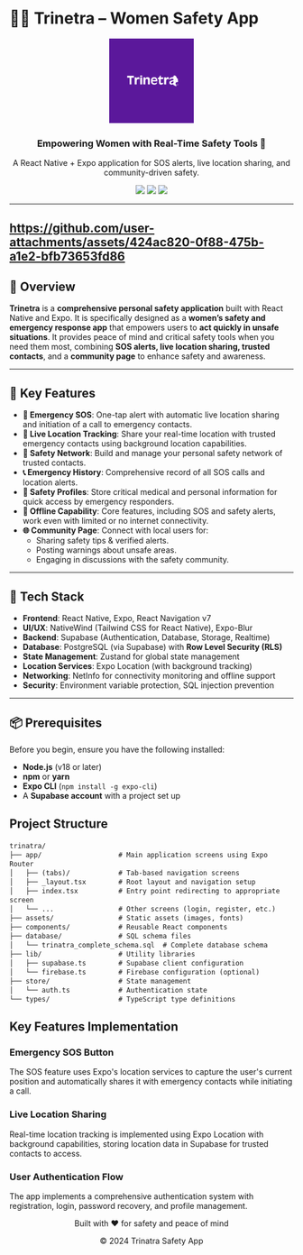 # 👩‍🦰 Trinetra – Women Safety App

<div align="center">
  <img src="./assets/images/icon.png" alt="Trinetra Logo" width="150" />
  <h3>Empowering Women with Real-Time Safety Tools 🚨</h3>
  <p>A React Native + Expo application for SOS alerts, live location sharing, and community-driven safety.</p>

  <img src="https://img.shields.io/badge/React_Native-61DAFB?style=for-the-badge&logo=react&logoColor=black" />
  <img src="https://img.shields.io/badge/Supabase-3ECF8E?style=for-the-badge&logo=supabase&logoColor=black" />
  <img src="https://img.shields.io/badge/Expo-000020?style=for-the-badge&logo=expo&logoColor=white" />
</div>

---
https://github.com/user-attachments/assets/424ac820-0f88-475b-a1e2-bfb73653fd86
---

## 📖 Overview

**Trinetra** is a **comprehensive personal safety application** built with React Native and Expo. It is specifically designed as a **women’s safety and emergency response app** that empowers users to **act quickly in unsafe situations**. It provides peace of mind and critical safety tools when you need them most, combining **SOS alerts, live location sharing, trusted contacts**, and a **community page** to enhance safety and awareness.

---

## 🌟 Key Features

- **🚨 Emergency SOS**: One-tap alert with automatic live location sharing and initiation of a call to emergency contacts.
- **📡 Live Location Tracking**: Share your real-time location with trusted emergency contacts using background location capabilities.
- **👭 Safety Network**: Build and manage your personal safety network of trusted contacts.
- **📞 Emergency History**: Comprehensive record of all SOS calls and location alerts.
- **👤 Safety Profiles**: Store critical medical and personal information for quick access by emergency responders.
- **📶 Offline Capability**: Core features, including SOS and safety alerts, work even with limited or no internet connectivity.
- **🌐 Community Page**: Connect with local users for:
    - Sharing safety tips & verified alerts.
    - Posting warnings about unsafe areas.
    - Engaging in discussions with the safety community.

---

## 🧰 Tech Stack

- **Frontend**: React Native, Expo, React Navigation v7
- **UI/UX**: NativeWind (Tailwind CSS for React Native), Expo-Blur
- **Backend**: Supabase (Authentication, Database, Storage, Realtime)
- **Database**: PostgreSQL (via Supabase) with **Row Level Security (RLS)**
- **State Management**: Zustand for global state management
- **Location Services**: Expo Location (with background tracking)
- **Networking**: NetInfo for connectivity monitoring and offline support
- **Security**: Environment variable protection, SQL injection prevention

---

## 📦 Prerequisites

Before you begin, ensure you have the following installed:

- **Node.js** (v18 or later)
- **npm** or **yarn**
- **Expo CLI** (`npm install -g expo-cli`)
- A **Supabase account** with a project set up

## Project Structure

```
trinatra/
├── app/                   # Main application screens using Expo Router
│   ├── (tabs)/            # Tab-based navigation screens
│   ├── _layout.tsx        # Root layout and navigation setup
│   ├── index.tsx          # Entry point redirecting to appropriate screen
│   └── ...                # Other screens (login, register, etc.)
├── assets/                # Static assets (images, fonts)
├── components/            # Reusable React components
├── database/              # SQL schema files
│   └── trinatra_complete_schema.sql  # Complete database schema
├── lib/                   # Utility libraries
│   ├── supabase.ts        # Supabase client configuration
│   └── firebase.ts        # Firebase configuration (optional)
├── store/                 # State management
│   └── auth.ts            # Authentication state
└── types/                 # TypeScript type definitions
```

## Key Features Implementation

### Emergency SOS Button
The SOS feature uses Expo's location services to capture the user's current position and automatically shares it with emergency contacts while initiating a call.

### Live Location Sharing
Real-time location tracking is implemented using Expo Location with background capabilities, storing location data in Supabase for trusted contacts to access.

### User Authentication Flow
The app implements a comprehensive authentication system with registration, login, password recovery, and profile management.

<div align="center">
  <p>Built with ❤️ for safety and peace of mind</p>
  <p>© 2024 Trinatra Safety App</p>


